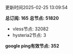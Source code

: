 更新时间2025-02-25 13:09:54

**总订阅: 165**
**总节点: 51820**
- vless节点: 32082
- hysteria2节点: 3

**google ping有效节点: 352**
